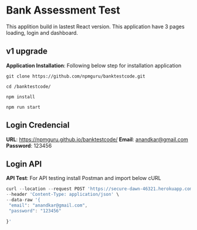 # Bank Assessment Test

This applition build in lastest React version. This application have 3 pages loading, login and dashboard.

## v1 upgrade
**Application Installation**: Following below step for installation application 

`git clone https://github.com/npmguru/banktestcode.git`

`cd /banktestcode/`

`npm install`

`npm run start`

## Login Credencial

**URL**: https://npmguru.github.io/banktestcode/
**Email**: anandkar@gmail.com
**Password**: 123456

## Login API
**API Test**: For API testing install Postman and import below cURL

```js
curl --location --request POST 'https://secure-dawn-46321.herokuapp.com/api/v1.0/user' \
--header 'Content-Type: application/json' \
--data-raw '{
 "email": "anandkar@gmail.com",
 "password": "123456"

}'
```

